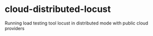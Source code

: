 # cloud-distributed-locust
Running load testing tool locust in distributed mode with public cloud providers
